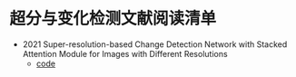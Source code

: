 # 超分与变化检测文献阅读清单

* 2021 Super-resolution-based Change Detection Network with Stacked Attention Module for Images with Different Resolutions
  * [code](https://github.com/liumency/SRCDNet)
